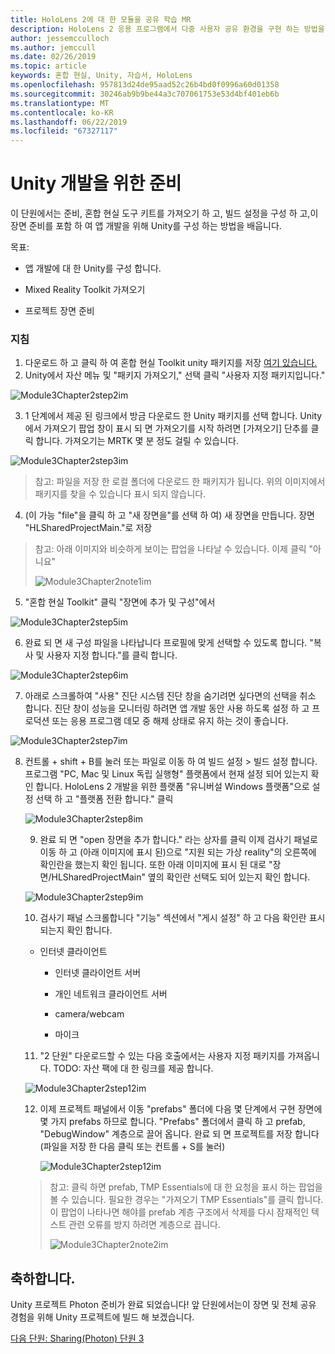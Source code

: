 ```yaml
---
title: HoloLens 2에 대 한 모듈을 공유 학습 MR
description: HoloLens 2 응용 프로그램에서 다중 사용자 공유 환경을 구현 하는 방법을 알아보려면이 과정을 완료 합니다.
author: jessemcculloch
ms.author: jemccull
ms.date: 02/26/2019
ms.topic: article
keywords: 혼합 현실, Unity, 자습서, HoloLens
ms.openlocfilehash: 957813d24de95aad52c26b4bd0f0996a60d01358
ms.sourcegitcommit: 30246ab9b9be44a3c707061753e53d4bf401eb6b
ms.translationtype: MT
ms.contentlocale: ko-KR
ms.lasthandoff: 06/22/2019
ms.locfileid: "67327117"
---
```

# <a name="getting-unity-ready-for-development"></a>**Unity 개발을 위한 준비** 

이 단원에서는 준비, 혼합 현실 도구 키트를 가져오기 하 고, 빌드 설정을 구성 하 고,이 장면 준비를 포함 하 여 앱 개발을 위해 Unity를 구성 하는 방법을 배웁니다.

목표:

- 앱 개발에 대 한 Unity를 구성 합니다.

- Mixed Reality Toolkit 가져오기

- 프로젝트 장면 준비

### <a name="instructions"></a>지침

1. 다운로드 하 고 클릭 하 여 혼합 현실 Toolkit unity 패키지를 저장 [여기 있습니다.](https://github.com/microsoft/MixedRealityToolkit-Unity/releases/download/v2.0.0-RC1-Refresh/Microsoft.MixedReality.Toolkit.Unity.Foundation-v2.0.0-RC1-Refresh.unitypackage)
2. Unity에서 자산 메뉴 및 "패키지 가져오기," 선택 클릭 "사용자 지정 패키지입니다."

![Module3Chapter2step2im](images/module3chapter2step2im.PNG)

3. 1 단계에서 제공 된 링크에서 방금 다운로드 한 Unity 패키지를 선택 합니다. Unity에서 가져오기 팝업 창이 표시 되 면 가져오기를 시작 하려면 [가져오기] 단추를 클릭 합니다. 가져오기는 MRTK 몇 분 정도 걸릴 수 있습니다.

![Module3Chapter2step3im](images/module3chapter2step3im.PNG)

> 참고: 파일을 저장 한 로컬 폴더에 다운로드 한 패키지가 됩니다. 위의 이미지에서 패키지를 찾을 수 있습니다 표시 되지 않습니다.

4. (이 가능 "file"을 클릭 하 고 "새 장면을"를 선택 하 여) 새 장면을 만듭니다. 장면 "HLSharedProjectMain."로 저장

> 참고: 아래 이미지와 비슷하게 보이는 팝업을 나타날 수 있습니다. 이제 클릭 "아니요"
>
> ![Module3Chapter2note1im](images/module3chapter2note1im.PNG)

5. "혼합 현실 Toolkit" 클릭 "장면에 추가 및 구성"에서

![Module3Chapter2step5im](images/module3chapter2step5im.PNG)

6. 완료 되 면 새 구성 파일을 나타납니다 프로필에 맞게 선택할 수 있도록 합니다. "복사 및 사용자 지정 합니다."를 클릭 합니다.

![Module3Chapter2step6im](images/module3chapter2step6im.PNG)

7. 아래로 스크롤하여 "사용" 진단 시스템 진단 창을 숨기려면 싶다면의 선택을 취소 합니다. 진단 창이 성능을 모니터링 하려면 앱 개발 동안 사용 하도록 설정 하 고 프로덕션 또는 응용 프로그램 데모 중 해제 상태로 유지 하는 것이 좋습니다.

![Module3Chapter2step7im](images/module3chapter2step7im.PNG)

8. 컨트롤 + shift + B를 눌러 또는 파일로 이동 하 여 빌드 설정 > 빌드 설정 합니다. 프로그램 "PC, Mac 및 Linux 독립 실행형" 플랫폼에서 현재 설정 되어 있는지 확인 합니다. HoloLens 2 개발을 위한 플랫폼 "유니버설 Windows 플랫폼"으로 설정 선택 하 고 "플랫폼 전환 합니다." 클릭

   ![Module3Chapter2step8im](images/module3chapter2step8im.PNG)

   9. 완료 되 면 "open 장면을 추가 합니다." 라는 상자를 클릭 이제 검사기 패널로 이동 하 고 (아래 이미지에 표시 된)으로 "지원 되는 가상 reality"의 오른쪽에 확인란을 했는지 확인 됩니다. 또한 아래 이미지에 표시 된 대로 "장면/HLSharedProjectMain" 옆의 확인란 선택도 되어 있는지 확인 합니다.

   ![Module3Chapter2step9im](images/module3chapter2step9im.PNG)

   10. 검사기 패널 스크롤합니다 "기능" 섹션에서 "게시 설정" 하 고 다음 확인란 표시 되는지 확인 합니다.
    - 인터넷 클라이언트
       
       - 인터넷 클라이언트 서버
       
       - 개인 네트워크 클라이언트 서버
   
       - camera/webcam

       - 마이크
   
   11. "2 단원" 다운로드할 수 있는 다음 호출에서는 사용자 지정 패키지를 가져옵니다. TODO: 자산 팩에 대 한 링크를 제공 합니다.
   
   ![Module3Chapter2step12im](images/module3chapter2step11im.PNG)
   
   12. 이제 프로젝트 패널에서 이동 "prefabs" 폴더에 다음 몇 단계에서 구현 장면에 몇 가지 prefabs 하므로 합니다. "Prefabs" 폴더에서 클릭 하 고 prefab, "DebugWindow" 계층으로 끌어 옵니다. 완료 되 면 프로젝트를 저장 합니다 (파일을 저장 한 다음 클릭 또는 컨트롤 + S를 눌러)
   
       ![Module3Chapter2step12im](images/module3chapter2step12im.PNG)
   
   > 참고: 클릭 하면 prefab, TMP Essentials에 대 한 요청을 표시 하는 팝업을 볼 수 있습니다. 필요한 경우는 "가져오기 TMP Essentials"를 클릭 합니다. 이 팝업이 나타나면 해야를 prefab 계층 구조에서 삭제를 다시 잠재적인 텍스트 관련 오류를 방지 하려면 계층으로 끕니다.
   >
   > ![Module3Chapter2note2im](images/module3chapter2note2im.PNG)


## <a name="congratulations"></a>축하합니다.

Unity 프로젝트 Photon 준비가 완료 되었습니다! 앞 단원에서는이 장면 및 전체 공유 경험을 위해 Unity 프로젝트에 빌드 해 보겠습니다.

[다음 단원: Sharing(Photon) 단원 3](mrlearning-sharing(photon)-ch3.md)


